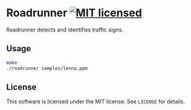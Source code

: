 # Roadrunner [![MIT licensed](https://img.shields.io/badge/license-MIT-blue.svg)](https://raw.githubusercontent.com/hyperium/hyper/master/LICENSE)


Roadrunner detects and identifies traffic signs.

## Usage

```sh
make
./roadrunner samples/lenna.ppm
```

## License

This software is licensed under the MIT license. See `LICENSE` for details.
